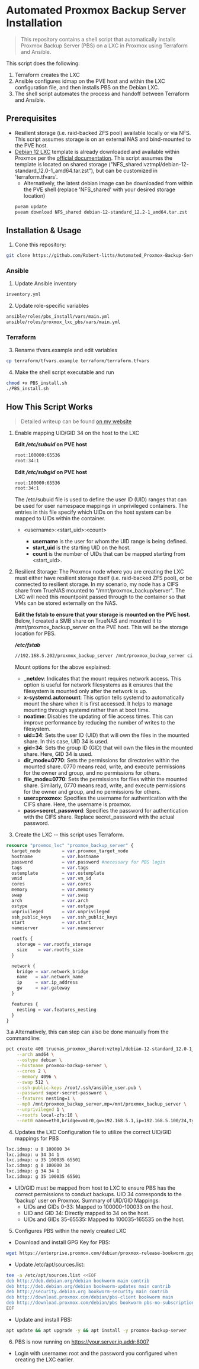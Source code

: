 # Automated Proxmox Backup Server Installation
> This repository contains a shell script that automatically installs Proxmox Backup Server (PBS) on a LXC in Proxmox using Terraform and Ansible.

This script does the following:

1. Terraform creates the LXC
2. Ansible configures idmap on the PVE host and within the LXC configuration file, and then installs PBS on the Debian LXC.
3. The shell script automates the process and handoff between Terraform and Ansible.

## Prerequisites
- Resilient storage (i.e. raid-backed ZFS pool) available locally or via NFS. This script assumes storage is on an external NAS and bind-mounted to the PVE host.
- [Debian 12 LXC](https://wiki.debian.org/LXC) template is already downloaded and available within Proxmox per the [official documentation](https://pve.proxmox.com/wiki/Linux_Container). This script assumes the template is located on shared storage ("NFS_shared:vztmpl/debian-12-standard_12.0-1_amd64.tar.zst"), but can be customized in 'terraform.tfvars'.
  - Alternatively, the latest debian image can be downloaded from within the PVE shell (replace 'NFS_shared' with your desired storage location)
  ```sh
  pveam update
  pveam download NFS_shared debian-12-standard_12.2-1_amd64.tar.zst
  ```


## Installation & Usage
1. Cone this repository:

```sh
git clone https://github.com/Robert-litts/Automated_Proxmox-Backup-Server_Installation.git
```

### Ansible
1. Update Ansible inventory
```sh
inventory.yml
```
2. Update role-specific variables
```sh
ansible/roles/pbs_install/vars/main.yml
ansible/roles/proxmox_lxc_pbs/vars/main.yml
```
### Terraform

3. Rename tfvars.example and edit variables
```sh
cp terraform/tfvars.example terraform/terraform.tfvars
```
4. Make the shell script executable and run

```sh
chmod +x PBS_install.sh
./PBS_install.sh
```

## How This Script Works
> Detailed writeup can be found [on my website](https://litts.me/projects/2024/third/)

1. Enable mapping UID/GID 34 on the host to the LXC

    **Edit */etc/subuid* on PVE host**
    ```bash                                                                                                                    
    root:100000:65536
    root:34:1
    ```

    **Edit */etc/subgid* on PVE host**
    ```bash
    root:100000:65536
    root:34:1
    ```

    The /etc/subuid file is used to define the user ID (UID) ranges that can be used for user namespace mappings in unprivileged containers. The entries in this file specify which UIDs on the host system can be mapped to UIDs within the container.
    - \<username>\:<start_uid>\:\<count>

        - **username** is the user for whom the UID range is being defined.
        - **start_uid** is the starting UID on the host.
        - **count** is the number of UIDs that can be mapped starting from <start_uid>.
     
2. Resilient Storage: The Proxmox node where you are creating the LXC must either have resilient storage itself (i.e. raid-backed ZFS pool), or be connected to resilient storage. In my scenario, my node has a CIFS share from TrueNAS mounted to "/mnt/proxmox_backup/server". The LXC will need this mountpoint passed through to the container so that VMs can be stored externally on the NAS.

    **Edit the fstab to ensure that your storage is mounted on the PVE host.** 
    Below, I created a SMB share on TrueNAS and mounted it to /mnt/proxmox_backup_server on the PVE host. This will be the storage location for PBS.

    ***/etc/fstab***
    ```bash
    //192.168.5.202/proxmox_backup_server /mnt/proxmox_backup_server cifs _netdev,x-systemd.automount,noatime,uid=34,gid=34,dir_mode=0770,file_mode=0770,user=proxmox,pass=secret_password 0 0
    ```

    Mount options for the above explained: 

    - **_netdev**: Indicates that the mount requires network access. This option is useful for network filesystems as it ensures that the filesystem is mounted only after the network is up.
    - **x-systemd.automount**: This option tells systemd to automatically mount the share when it is first accessed. It helps to manage mounting through systemd rather than at boot time.
    - **noatime**: Disables the updating of file access times. This can improve performance by reducing the number of writes to the filesystem.
    - **uid=34**: Sets the user ID (UID) that will own the files in the mounted share. In this case, UID 34 is used.
    - **gid=34**: Sets the group ID (GID) that will own the files in the mounted share. Here, GID 34 is used.
    - **dir_mode=0770**: Sets the permissions for directories within the mounted share. 0770 means read, write, and execute permissions for the owner and group, and no permissions for others.
    - **file_mode=0770**: Sets the permissions for files within the mounted share. Similarly, 0770 means read, write, and execute permissions for the owner and group, and no permissions for others.
    - **user=proxmox**: Specifies the username for authentication with the CIFS share. Here, the username is proxmox.
    - **pass=secret_password**: Specifies the password for authentication with the CIFS share. Replace secret_password with the actual password.
  
3. Create the LXC -- this script uses Terraform.
```terraform
resource "proxmox_lxc" "proxmox_backup_server" {
  target_node        = var.proxmox_target_node
  hostname           = var.hostname
  password           = var.password #necessary for PBS login
  tags               = var.tags
  ostemplate         = var.ostemplate
  vmid               = var.vm_id
  cores              = var.cores
  memory             = var.memory
  swap               = var.swap
  arch               = var.arch
  ostype             = var.ostype
  unprivileged       = var.unprivileged
  ssh_public_keys    = var.ssh_public_keys
  start              = var.start
  nameserver         = var.nameserver

  rootfs {
    storage = var.rootfs_storage
    size    = var.rootfs_size
  }

  network {
    bridge = var.network_bridge
    name   = var.network_name
    ip     = var.ip_address
    gw     = var.gateway
  }

  features {
    nesting = var.features_nesting
  }
}
```
3.a Alternatively, this can step can also be done manually from the commandline:
```sh
pct create 400 truenas_proxmox_shared:vztmpl/debian-12-standard_12.0-1_amd64.tar.zst \
    --arch amd64 \
    --ostype debian \
    --hostname proxmox-backup-server \
    --cores 2 \
    --memory 4096 \
    --swap 512 \
    --ssh-public-keys /root/.ssh/ansible_user.pub \
    --password super-secret-password \
    --features nesting=1 \
    --mp0 /mnt/proxmox_backup_server,mp=/mnt/proxmox_backup_server \
    --unprivileged 1 \
    --rootfs local-zfs:10 \
    --net0 name=eth0,bridge=vmbr0,gw=192.168.5.1,ip=192.168.5.100/24,type=veth
```
4. Updates the LXC Configuration file to utilize the correct UID/GID mappings for PBS
```sh
lxc.idmap: u 0 100000 34
lxc.idmap: u 34 34 1
lxc.idmap: u 35 100035 65501
lxc.idmap: g 0 100000 34
lxc.idmap: g 34 34 1
lxc.idmap: g 35 100035 65501
```
- UID/GID must be mapped from host to LXC to ensure PBS has the correct permissions to conduct backups. UID 34 corresponds to the 'backup' user on Proxmox. Summary of UID/GID Mappings:
  - UIDs and GIDs 0-33: Mapped to 100000-100033 on the host.
  - UID and GID 34: Directly mapped to 34 on the host.
  - UIDs and GIDs 35-65535: Mapped to 100035-165535 on the host.
 
5. Configures PBS within the newly created LXC
- Download and install GPG Key for PBS:
```bash
wget https://enterprise.proxmox.com/debian/proxmox-release-bookworm.gpg -O /etc/apt/trusted.gpg.d/proxmox-release-bookworm.gpg
```
- Update /etc/apt/sources.list:
```bash
tee -a /etc/apt/sources.list <<EOF
deb http://deb.debian.org/debian bookworm main contrib
deb http://deb.debian.org/debian bookworm-updates main contrib
deb http://security.debian.org bookworm-security main contrib
deb http://download.proxmox.com/debian/pbs-client bookworm main
deb http://download.proxmox.com/debian/pbs bookworm pbs-no-subscription
EOF
```

- Update and install PBS:
```bash
apt update && apt upgrade -y && apt install -y proxmox-backup-server

```

6. PBS is now running on https://your.server.ip.addr:8007
- Login with username: root and the password you configured when creating the LXC earlier.

